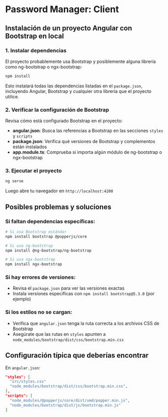 # Password Manager: Client

## Instalación de un proyecto Angular con Bootstrap en local

### 1. Instalar dependencias
El proyecto probablemente usa Bootstrap y posiblemente alguna librería como ng-bootstrap o ngx-bootstrap:

```bash
npm install
```

Esto instalará todas las dependencias listadas en el `package.json`, incluyendo Angular, Bootstrap y cualquier otra librería que el proyecto utilice.

### 2. Verificar la configuración de Bootstrap
Revisa cómo está configurado Bootstrap en el proyecto:

- **angular.json**: Busca las referencias a Bootstrap en las secciones `styles` y `scripts`
- **package.json**: Verifica qué versiones de Bootstrap y complementos están instalados
- **app.module.ts**: Comprueba si importa algún módulo de ng-bootstrap o ngx-bootstrap

### 3. Ejecutar el proyecto
```bash
ng serve
```

Luego abre tu navegador en `http://localhost:4200`

## Posibles problemas y soluciones

### Si faltan dependencias específicas:
```bash
# Si usa Bootstrap estándar
npm install bootstrap @popperjs/core

# Si usa ng-bootstrap
npm install @ng-bootstrap/ng-bootstrap

# Si usa ngx-bootstrap
npm install ngx-bootstrap
```

### Si hay errores de versiones:
- Revisa el `package.json` para ver las versiones exactas
- Instala versiones específicas con `npm install bootstrap@5.3.0` (por ejemplo)

### Si los estilos no se cargan:
- Verifica que `angular.json` tenga la ruta correcta a los archivos CSS de Bootstrap
- Asegúrate que las rutas en `styles` apunten a `node_modules/bootstrap/dist/css/bootstrap.min.css`

## Configuración típica que deberías encontrar

En `angular.json`:
```json
"styles": [
  "src/styles.css"
  "node_modules/bootstrap/dist/css/bootstrap.min.css",
],
"scripts": [
  "node_modules/@popperjs/core/dist/umd/popper.min.js",
  "node_modules/bootstrap/dist/js/bootstrap.min.js"
]
```
